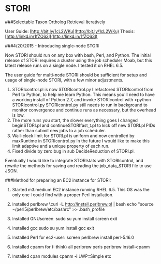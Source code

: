 STORI
=====

###Selectable Taxon Ortholog Retrieval Iteratively

User Guide: [http://bit.ly/1cL2WKu](http://bit.ly/1cL2WKu)
Thesis: [http://linkd.in/1fZO63l](http://linkd.in/1fZO63l)



###4/20/2015 - Introducing single-node STORI

Now STORI should run on any box with bash, Perl, and Python.
The initial release of STORI requires a cluster using the job
scheduler Moab, but this latest release runs on a single node.
I tested it on RHEL 6.5.

The user guide for multi-node STORI should be sufficient for
setup and usage of single-node STORI, with a few minor adjustments.

1. STORIcontrol.pl is now STORIcontrol.py
	I refactored STORIcontrol from Perl to Python, to help me learn
	Python. This means you'll need to have a working install of
	Python 2.7, and invoke STORIcontrol with
		>python STORIcontrol.py
	STORIcontrol.py still needs to run in background to monitor convergence
	and continue runs as necessary, but the overhead is low.
2. The more runs you start, the slower everything goes
	I changed beginSTORI.pl and continueSTORIfast_t.pl to kick off
	new STORI.pl PIDs rather than submit new jobs to a job scheduler.
3. Wall-clock limit for STORI.pl is uniform and now controlled
by maxRuntime in STORIcontrol.py
	In the future I would like to make this limit adaptive and a
	unique property of each run.
4. Fixed divide by zero bug in sub DecideReduction of STORI.pl.

Eventually I would like to integrate STORIstats with STORIcontrol,
and rewrite the methods for saving and reading the job_data_STORI
file to use JSON. 



###Method for preparing an EC2 instance for STORI:
1. Started m3.medium EC2 instance running RHEL 6.5. This OS was the only one I could find with a proper Perl installation.

2. Installed perlbrew
	\curl -L http://install.perlbrew.pl | bash
	echo "source ~/perl5/perlbrew/etc/bashrc" >> .bash_profile

3. Installed GNUscreen:
	sudo su
	yum install screen
	exit

4. Installed gcc
	sudo su
	yum install gcc
	exit

5. Installed Perl for ec2-user:
	screen
	perlbrew install perl-5.16.0

6. Installed cpanm for (I think) all perlbrew perls
	perlbrew install-cpanm

7. Installed cpan modules
	cpanm -i LWP::Simple
	etc

